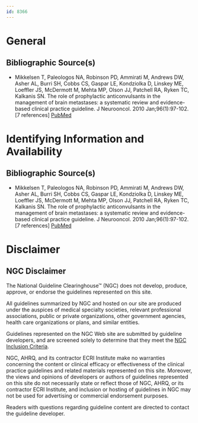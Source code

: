 ```yaml
---
id: 8366
---
```


# General

## Bibliographic Source(s)

- Mikkelsen T, Paleologos NA, Robinson PD, Ammirati M, Andrews DW, Asher AL, Burri SH, Cobbs CS, Gaspar LE, Kondziolka D, Linskey ME, Loeffler JS, McDermott M, Mehta MP, Olson JJ, Patchell RA, Ryken TC, Kalkanis SN. The role of prophylactic anticonvulsants in the management of brain metastases: a systematic review and evidence-based clinical practice guideline. J Neurooncol. 2010 Jan;96(1):97-102. [7 references] [ PubMed ](http://www.ncbi.nlm.nih.gov/entrez/query.fcgi?cmd=Retrieve&db=pubmed&dopt=Abstract&list_uids=19957015)

# Identifying Information and Availability

## Bibliographic Source(s)

- Mikkelsen T, Paleologos NA, Robinson PD, Ammirati M, Andrews DW, Asher AL, Burri SH, Cobbs CS, Gaspar LE, Kondziolka D, Linskey ME, Loeffler JS, McDermott M, Mehta MP, Olson JJ, Patchell RA, Ryken TC, Kalkanis SN. The role of prophylactic anticonvulsants in the management of brain metastases: a systematic review and evidence-based clinical practice guideline. J Neurooncol. 2010 Jan;96(1):97-102. [7 references] [ PubMed ](http://www.ncbi.nlm.nih.gov/entrez/query.fcgi?cmd=Retrieve&db=pubmed&dopt=Abstract&list_uids=19957015)

# Disclaimer

## NGC Disclaimer

The National Guideline Clearinghouse™ (NGC) does not develop, produce, approve, or endorse the guidelines represented on this site.

All guidelines summarized by NGC and hosted on our site are produced under the auspices of medical specialty societies, relevant professional associations, public or private organizations, other government agencies, health care organizations or plans, and similar entities.

Guidelines represented on the NGC Web site are submitted by guideline developers, and are screened solely to determine that they meet the [NGC Inclusion Criteria](/help-and-about/summaries/inclusion-criteria).

NGC, AHRQ, and its contractor ECRI Institute make no warranties concerning the content or clinical efficacy or effectiveness of the clinical practice guidelines and related materials represented on this site. Moreover, the views and opinions of developers or authors of guidelines represented on this site do not necessarily state or reflect those of NGC, AHRQ, or its contractor ECRI Institute, and inclusion or hosting of guidelines in NGC may not be used for advertising or commercial endorsement purposes.

Readers with questions regarding guideline content are directed to contact the guideline developer.

